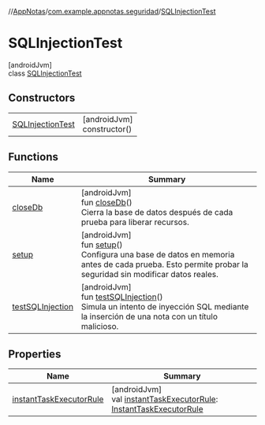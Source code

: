 //[AppNotas](../../../index.md)/[com.example.appnotas.seguridad](../index.md)/[SQLInjectionTest](index.md)

# SQLInjectionTest

[androidJvm]\
class [SQLInjectionTest](index.md)

## Constructors

| | |
|---|---|
| [SQLInjectionTest](-s-q-l-injection-test.md) | [androidJvm]<br>constructor() |

## Functions

| Name | Summary |
|---|---|
| [closeDb](close-db.md) | [androidJvm]<br>fun [closeDb](close-db.md)()<br>Cierra la base de datos después de cada prueba para liberar recursos. |
| [setup](setup.md) | [androidJvm]<br>fun [setup](setup.md)()<br>Configura una base de datos en memoria antes de cada prueba. Esto permite probar la seguridad sin modificar datos reales. |
| [testSQLInjection](test-s-q-l-injection.md) | [androidJvm]<br>fun [testSQLInjection](test-s-q-l-injection.md)()<br>Simula un intento de inyección SQL mediante la inserción de una nota con un título malicioso. |

## Properties

| Name | Summary |
|---|---|
| [instantTaskExecutorRule](instant-task-executor-rule.md) | [androidJvm]<br>val [instantTaskExecutorRule](instant-task-executor-rule.md): [InstantTaskExecutorRule](https://developer.android.com/reference/kotlin/androidx/arch/core/executor/testing/InstantTaskExecutorRule.html) |
